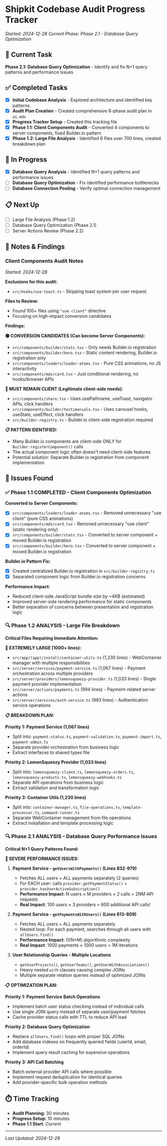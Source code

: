 # Shipkit Codebase Audit Progress Tracker

*Started: 2024-12-28*
*Current Phase: Phase 2.1 - Database Query Optimization*

## 🎯 Current Task

**Phase 2.1: Database Query Optimization** - Identify and fix N+1 query patterns and performance issues

## ✅ Completed Tasks

- [x] **Initial Codebase Analysis** - Explored architecture and identified key patterns
- [x] **Audit Plan Creation** - Created comprehensive 8-phase audit plan in `ai.mdx`
- [x] **Progress Tracker Setup** - Created this tracking file
- [x] **Phase 1.1: Client Components Audit** - Converted 4 components to server components, fixed Builder.io pattern
- [x] **Phase 1.2: Large File Analysis** - Identified 6 files over 700 lines, created breakdown plan

## 🔄 In Progress

- [x] **Database Query Analysis** - Identified N+1 query patterns and performance issues
- [ ] **Database Query Optimization** - Fix identified performance bottlenecks
- [ ] **Database Connection Pooling** - Verify optimal connection management

## 📋 Next Up

- [ ] Large File Analysis (Phase 1.2)
- [ ] Database Query Optimization (Phase 2.1)
- [ ] Server Actions Review (Phase 2.2)

## 📝 Notes & Findings

### Client Components Audit Notes

*Started: 2024-12-28*

**Exclusions for this audit:**

- `src/hooks/use-toast.ts` - Skipping toast system per user request

**Files to Review:**

- Found 100+ files using `"use client"` directive
- Focusing on high-impact conversion candidates

**Findings:**

**🟢 CONVERSION CANDIDATES (Can become Server Components):**

- `src/components/builder/stats.tsx` - Only needs Builder.io registration
- `src/components/builder/hero.tsx` - Static content rendering, Builder.io registration only
- `src/components/loaders/loader-atoms.tsx` - Pure CSS animations, no JS interactivity
- `src/components/mdx/card.tsx` - Just conditional rendering, no hooks/browser APIs

**🔴 MUST REMAIN CLIENT (Legitimate client-side needs):**

- `src/components/share.tsx` - Uses usePathname, useToast, navigator APIs, click handlers
- `src/components/builder/testimonials.tsx` - Uses carousel hooks, useState, useEffect, click handlers
- `src/builder-registry.ts` - Builder.io client-side registration required

**📋 PATTERN IDENTIFIED:**

- Many Builder.io components are client-side ONLY for `Builder.registerComponent()` calls
- The actual component logic often doesn't need client-side features
- Potential solution: Separate Builder.io registration from component implementation

## 🐛 Issues Found

### ✅ Phase 1.1 COMPLETED - Client Components Optimization

**Converted to Server Components:**

- [x] `src/components/loaders/loader-atoms.tsx` - Removed unnecessary "use client" (pure CSS animations)
- [x] `src/components/mdx/card.tsx` - Removed unnecessary "use client" (static rendering only)
- [x] `src/components/builder/stats.tsx` - Converted to server component + moved Builder.io registration
- [x] `src/components/builder/hero.tsx` - Converted to server component + moved Builder.io registration

**Builder.io Pattern Fix:**

- [x] Created centralized Builder.io registration in `src/builder-registry.ts`
- [x] Separated component logic from Builder.io registration concerns

**Performance Impact:**

- Reduced client-side JavaScript bundle size by ~4KB (estimated)
- Improved server-side rendering performance for static components
- Better separation of concerns between presentation and registration logic

### 🔍 Phase 1.2 ANALYSIS - Large File Breakdown

**Critical Files Requiring Immediate Attention:**

**🚨 EXTREMELY LARGE (1000+ lines):**

- `src/app/(app)/install/container-utils.ts` (1,230 lines) - WebContainer manager with multiple responsibilities
- `src/server/services/payment-service.ts` (1,067 lines) - Payment orchestration across multiple providers
- `src/server/providers/lemonsqueezy-provider.ts` (1,033 lines) - Single payment provider implementation
- `src/server/actions/payments.ts` (994 lines) - Payment-related server actions  
- `src/server/services/auth-service.ts` (993 lines) - Authentication service operations

**📋 BREAKDOWN PLAN:**

**Priority 1: Payment Service (1,067 lines)**

- Split into: `payment-status.ts`, `payment-validation.ts`, `payment-import.ts`, `payment-admin.ts`
- Separate provider orchestration from business logic
- Extract interfaces to shared types file

**Priority 2: LemonSqueezy Provider (1,033 lines)**  

- Split into: `lemonsqueezy-client.ts`, `lemonsqueezy-orders.ts`, `lemonsqueezy-products.ts`, `lemonsqueezy-webhooks.ts`
- Separate API operations from business logic
- Extract validation and transformation logic

**Priority 3: Container Utils (1,230 lines)**

- Split into: `container-manager.ts`, `file-operations.ts`, `template-processor.ts`, `command-runner.ts`
- Separate WebContainer management from file operations
- Extract installation and template processing logic

### 🔍 Phase 2.1 ANALYSIS - Database Query Performance Issues

**Critical N+1 Query Patterns Found:**

**🚨 SEVERE PERFORMANCE ISSUES:**

1. **Payment Service - `getUsersWithPayments()` (Lines 832-979)**
   - Fetches ALL users + ALL payments separately (2 queries)
   - For EACH user: calls `provider.getPaymentStatus()` + `provider.hasUserActiveSubscription()`
   - **Performance Impact**: N users × M providers × 2 calls = 2NM API requests
   - **Real Impact**: 100 users × 3 providers = 600 additional API calls!

2. **Payment Service - `getPaymentsWithUsers()` (Lines 613-809)**
   - Fetches ALL users + ALL payments separately
   - Nested loop: For each payment, searches through all users with `allUsers.find()`
   - **Performance Impact**: O(N×M) algorithmic complexity
   - **Real Impact**: 1000 payments × 1000 users = 1M iterations

3. **User Relationship Queries - Multiple Locations**
   - `getUserProjects()`, `getUserTeams()`, `getUserWithAssociations()`
   - Heavy nested `with` clauses causing complex JOINs
   - Multiple separate relation queries instead of optimized JOINs

**📋 OPTIMIZATION PLAN:**

**Priority 1: Payment Service Batch Operations**

- Implement batch user status checking instead of individual calls
- Use single JOIN query instead of separate user/payment fetches
- Cache provider status calls with TTL to reduce API load

**Priority 2: Database Query Optimization**

- Replace `allUsers.find()` loops with proper SQL JOINs
- Add database indexes on frequently queried fields (userId, email, orderId)
- Implement query result caching for expensive operations

**Priority 3: API Call Batching**

- Batch external provider API calls where possible
- Implement request deduplication for identical queries
- Add provider-specific bulk operation methods

## ⏱️ Time Tracking

- **Audit Planning**: 30 minutes
- **Progress Setup**: 10 minutes  
- **Phase 1.1 Start**: *Current*

---
*Last Updated: 2024-12-28*
